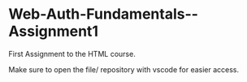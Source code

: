 # Web-Auth-Fundamentals--Assignment1
First Assignment to the HTML course.

Make sure to open the file/ repository with vscode for easier access.
